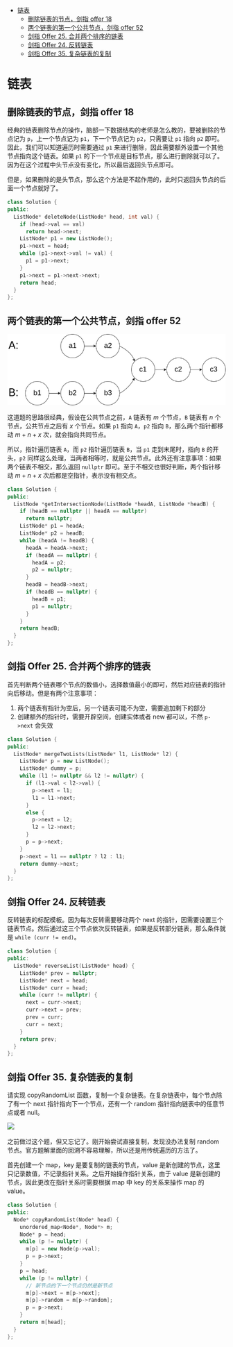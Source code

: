 - [链表](#链表)
  - [删除链表的节点，剑指 offer 18](#删除链表的节点剑指-offer-18)
  - [两个链表的第一个公共节点，剑指 offer 52](#两个链表的第一个公共节点剑指-offer-52)
  - [剑指 Offer 25. 合并两个排序的链表](#剑指-offer-25-合并两个排序的链表)
  - [剑指 Offer 24. 反转链表](#剑指-offer-24-反转链表)
  - [剑指 Offer 35. 复杂链表的复制](#剑指-offer-35-复杂链表的复制)

# 链表

## 删除链表的节点，剑指 offer 18

经典的链表删除节点的操作，脑部一下数据结构的老师是怎么教的，要被删除的节点记为 `p`，上一个节点记为 `p1`，下一个节点记为 `p2`，只需要让 `p1` 指向 `p2` 即可。因此，我们可以知道遍历时需要通过 `p1` 来进行删除，因此需要额外设置一个其他节点指向这个链表。如果 `p1` 的下一个节点是目标节点，那么进行删除就可以了。因为在这个过程中头节点没有变化，所以最后返回头节点即可。

但是，如果删除的是头节点，那么这个方法是不起作用的，此时只返回头节点的后面一个节点就好了。

```cpp
class Solution {
public:
  ListNode* deleteNode(ListNode* head, int val) {
    if (head->val == val)
      return head->next;
    ListNode* p1 = new ListNode();
    p1->next = head;
    while (p1->next->val != val) {
      p1 = p1->next;
    }
    p1->next = p1->next->next;
    return head;
  }
};
```

## 两个链表的第一个公共节点，剑指 offer 52

![](52-1.png)

这道题的思路很经典，假设在公共节点之前，`A` 链表有 $m$ 个节点，`B` 链表有 $n$ 个节点，公共节点之后有 $x$ 个节点。如果 `p1` 指向 `A`，`p2` 指向 `B`，那么两个指针都移动 $m + n + x$ 次，就会指向共同节点。

所以，指针遍历链表 `A`，而 `p2` 指针遍历链表 `B`，当 `p1` 走到末尾时，指向 `B` 的开头，`p2` 同样这么处理，当两者相等时，就是公共节点。此外还有注意事项：如果两个链表不相交，那么返回 `nullptr` 即可。至于不相交也很好判断，两个指针移动 $m + n + x$ 次后都是空指针，表示没有相交点。

```cpp
class Solution {
public:
  ListNode *getIntersectionNode(ListNode *headA, ListNode *headB) {
    if (headB == nullptr || headA == nullptr)
      return nullptr;
    ListNode* p1 = headA;
    ListNode* p2 = headB;
    while (headA != headB) {
      headA = headA->next;
      if (headA == nullptr) {
        headA = p2;
        p2 = nullptr;
      }
      headB = headB->next;
      if (headB == nullptr) {
        headB = p1;
        p1 = nullptr;
      }
    }
    return headB;
  }
};
```

## 剑指 Offer 25. 合并两个排序的链表

首先判断两个链表哪个节点的数值小，选择数值最小的即可，然后对应链表的指针向后移动。但是有两个注意事项：

1. 两个链表有指针为空后，另一个链表可能不为空，需要追加剩下的部分
2. 创建额外的指针时，需要开辟空间，创建实体或者 new 都可以，不然 `p->next` 会失效

```cpp
class Solution {
public:
  ListNode* mergeTwoLists(ListNode* l1, ListNode* l2) {
    ListNode* p = new ListNode();
    ListNode* dummy = p;
    while (l1 != nullptr && l2 != nullptr) {
      if (l1->val < l2->val) {
        p->next = l1;
        l1 = l1->next;
      }
      else {
        p->next = l2;
        l2 = l2->next;
      }
      p = p->next;
    }
    p->next = l1 == nullptr ? l2 : l1;
    return dummy->next;
  }
};
```

## 剑指 Offer 24. 反转链表

反转链表的标配模板。因为每次反转需要移动两个 next 的指针，因需要设置三个链表节点。然后通过这三个节点依次反转链表，如果是反转部分链表，那么条件就是 `while (curr != end)`。

```cpp
class Solution {
public:
  ListNode* reverseList(ListNode* head) {
    ListNode* prev = nullptr;
    ListNode* next = head;
    ListNode* curr = head;
    while (curr != nullptr) {
      next = curr->next;
      curr->next = prev;
      prev = curr;
      curr = next;
    }
    return prev;
  }
};
```

## 剑指 Offer 35. 复杂链表的复制

请实现 copyRandomList 函数，复制一个复杂链表。在复杂链表中，每个节点除了有一个 next 指针指向下一个节点，还有一个 random 指针指向链表中的任意节点或者 null。

![](https://assets.leetcode-cn.com/aliyun-lc-upload/uploads/2020/01/09/e1.png)

之前做过这个题，但又忘记了。刚开始尝试直接复制，发现没办法复制 random 节点。官方题解里面的回溯不容易理解，所以还是用传统遍历的方法了。

首先创建一个 map，key 是要复制的链表的节点，value 是新创建的节点，这里只记录数值，不记录指针关系。之后开始操作指针关系，由于 value 是新创建的节点，因此更改在指针关系时需要根据 map 中 key 的关系来操作 map 的 value。

```cpp
class Solution {
public:
  Node* copyRandomList(Node* head) {
    unordered_map<Node*, Node*> m;
    Node* p = head;
    while (p != nullptr) {
      m[p] = new Node(p->val);
      p = p->next;
    }
    p = head;
    while (p != nullptr) {
      // 新节点的下一个节点仍然是新节点
      m[p]->next = m[p->next];
      m[p]->random = m[p->random];
      p = p->next;
    }
    return m[head];
  }
};
```